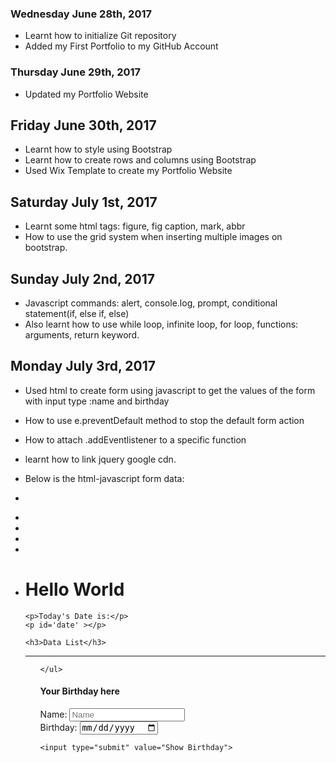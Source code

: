 ### Wednesday June 28th, 2017

* Learnt how to initialize Git repository
* Added my First Portfolio to my GitHub Account 

### Thursday June 29th, 2017

* Updated my Portfolio Website

## Friday June 30th, 2017

* Learnt how to style using Bootstrap
* Learnt how to create rows and columns using Bootstrap
* Used Wix Template to create my Portfolio Website

## Saturday July 1st, 2017
* Learnt some html tags: figure, fig caption, mark, abbr
* How to use the grid system when inserting multiple images on bootstrap.


## Sunday July 2nd, 2017
* Javascript commands: alert, console.log, prompt, conditional statement(if, else if, else)
* Also learnt how to use while loop, infinite loop, for loop, functions: arguments, return keyword.

## Monday July 3rd, 2017
* Used html to create form using javascript to get the values of the form with input type :name and birthday
* How to use e.preventDefault method to stop the default form action
* How to attach .addEventlistener to a specific function
* learnt how to link jquery google cdn.
* Below is the html-javascript form data:

*  <!DOCTYPE html>
+ <html>
+ <head>
 + <meta charset="utf-8">
+ <title>SyncFiddle</title>
+  <style>
+   body {
      font-family: "Helvetica Neue", Helvetica, sans-serif;
    }
  </style>
  
 <script src="https://ajax.googleapis.com/ajax/libs/jquery/3.2.1/jquery.min.js"></script>
  
</head>
<body>
  
  <h1>Hello World</h1>

	<p>Today's Date is:</p>
	<p id='date' ></p>

  <p id="birthday"></p>
  

	<h3>Data List</h3>
  <hr />
	<ul id='dataList'>
  
	</ul>
  
  <h4>Your Birthday here</h4>
  <form id="bdayValidator">
    <label for="name">Name:</label>
    <input type="text" name="Name" id="name" placeholder="Name" required><br/>
<label for="bday">Birthday:</label>
    <input id="bday" type="date" required><br>
    
    <input type="submit" value="Show Birthday">
  </form>
  
  <script>
    
  function dateFunction(val) {
    return new Date();
  }
    
  function showBirthday(e) {
    e.preventDefault();
    var name = document.getElementById('name').value;
    var bday = document.getElementById('bday').value;
    console.log(bday, typeof (bday));
    document.getElementById('birthday').innerHTML = "Hello " + name + ", your birthday is: " + bday;
  }
    document.getElementById('bdayValidator').addEventListener('submit', showBirthday);
    
document.getElementById('date').innerHTML = dateFunction();

	// create show birthday button
	// attach a click event handler to the button
  // write the function
  // Prompt user for input
  // create a form
  // Add a name and date input
  // Add a submit button
  // Get data from name input
  // Get data from birthday input
  // Output data to html
  </script>
</body>
</html> 